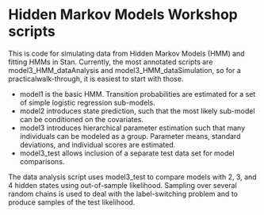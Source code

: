 # Hidden Markov Models Workshop scripts
This is code for simulating data from Hidden Markov Models (HMM) and fitting HMMs in Stan.
Currently, the most annotated scripts are model3_HMM_dataAnalysis and model3_HMM_dataSimulation, so for a practicalwalk-through, it is easiest to start with those. 

- model1 is the basic HMM. Transition probabilities are estimated for a set of simple logistic regression sub-models.
- model2 introduces state prediction, such that the most likely sub-model can be conditioned on the covariates.
- model3 introduces hierarchical parameter estimation such that many individuals can be modeled as a group. Parameter means, standard deviations, and individual scores are estimated.
- model3_test allows inclusion of a separate test data set for model comparisons.

The data analysis script uses model3_test to compare models with 2, 3, and 4 hidden states using out-of-sample likelihood.
Sampling over several random chains is used to deal with the label-switching problem and to produce samples of the test likelihood.
